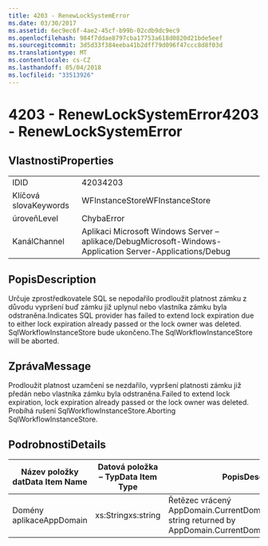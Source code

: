 ```yaml
---
title: 4203 - RenewLockSystemError
ms.date: 03/30/2017
ms.assetid: 6ec9ec6f-4ae2-45cf-b99b-02cdb9dc9ec9
ms.openlocfilehash: 984f7ddae8797cba17753a618d0820d21bde5eef
ms.sourcegitcommit: 3d5d33f384eeba41b2dff79d096f47ccc8d8f03d
ms.translationtype: MT
ms.contentlocale: cs-CZ
ms.lasthandoff: 05/04/2018
ms.locfileid: "33513926"
---
```

# <a name="4203---renewlocksystemerror"></a><span data-ttu-id="0f0f5-102">4203 - RenewLockSystemError</span><span class="sxs-lookup"><span data-stu-id="0f0f5-102">4203 - RenewLockSystemError</span></span>
## <a name="properties"></a><span data-ttu-id="0f0f5-103">Vlastnosti</span><span class="sxs-lookup"><span data-stu-id="0f0f5-103">Properties</span></span>  
  
|||  
|-|-|  
|<span data-ttu-id="0f0f5-104">ID</span><span class="sxs-lookup"><span data-stu-id="0f0f5-104">ID</span></span>|<span data-ttu-id="0f0f5-105">4203</span><span class="sxs-lookup"><span data-stu-id="0f0f5-105">4203</span></span>|  
|<span data-ttu-id="0f0f5-106">Klíčová slova</span><span class="sxs-lookup"><span data-stu-id="0f0f5-106">Keywords</span></span>|<span data-ttu-id="0f0f5-107">WFInstanceStore</span><span class="sxs-lookup"><span data-stu-id="0f0f5-107">WFInstanceStore</span></span>|  
|<span data-ttu-id="0f0f5-108">úroveň</span><span class="sxs-lookup"><span data-stu-id="0f0f5-108">Level</span></span>|<span data-ttu-id="0f0f5-109">Chyba</span><span class="sxs-lookup"><span data-stu-id="0f0f5-109">Error</span></span>|  
|<span data-ttu-id="0f0f5-110">Kanál</span><span class="sxs-lookup"><span data-stu-id="0f0f5-110">Channel</span></span>|<span data-ttu-id="0f0f5-111">Aplikaci Microsoft Windows Server – aplikace/Debug</span><span class="sxs-lookup"><span data-stu-id="0f0f5-111">Microsoft-Windows-Application Server-Applications/Debug</span></span>|  
  
## <a name="description"></a><span data-ttu-id="0f0f5-112">Popis</span><span class="sxs-lookup"><span data-stu-id="0f0f5-112">Description</span></span>  
 <span data-ttu-id="0f0f5-113">Určuje zprostředkovatele SQL se nepodařilo prodloužit platnost zámku z důvodu vypršení buď zámku již uplynul nebo vlastníka zámku byla odstraněna.</span><span class="sxs-lookup"><span data-stu-id="0f0f5-113">Indicates SQL provider has failed to extend lock expiration due to either lock expiration already passed or the lock owner was deleted.</span></span> <span data-ttu-id="0f0f5-114">SqlWorkflowInstanceStore bude ukončeno.</span><span class="sxs-lookup"><span data-stu-id="0f0f5-114">The SqlWorkflowInstanceStore will be aborted.</span></span>  
  
## <a name="message"></a><span data-ttu-id="0f0f5-115">Zpráva</span><span class="sxs-lookup"><span data-stu-id="0f0f5-115">Message</span></span>  
 <span data-ttu-id="0f0f5-116">Prodloužit platnost uzamčení se nezdařilo, vypršení platnosti zámku již předán nebo vlastníka zámku byla odstraněna.</span><span class="sxs-lookup"><span data-stu-id="0f0f5-116">Failed to extend lock expiration, lock expiration already passed or the lock owner was deleted.</span></span> <span data-ttu-id="0f0f5-117">Probíhá rušení SqlWorkflowInstanceStore.</span><span class="sxs-lookup"><span data-stu-id="0f0f5-117">Aborting SqlWorkflowInstanceStore.</span></span>  
  
## <a name="details"></a><span data-ttu-id="0f0f5-118">Podrobnosti</span><span class="sxs-lookup"><span data-stu-id="0f0f5-118">Details</span></span>  
  
|<span data-ttu-id="0f0f5-119">Název položky dat</span><span class="sxs-lookup"><span data-stu-id="0f0f5-119">Data Item Name</span></span>|<span data-ttu-id="0f0f5-120">Datová položka – Typ</span><span class="sxs-lookup"><span data-stu-id="0f0f5-120">Data Item Type</span></span>|<span data-ttu-id="0f0f5-121">Popis</span><span class="sxs-lookup"><span data-stu-id="0f0f5-121">Description</span></span>|  
|--------------------|--------------------|-----------------|  
|<span data-ttu-id="0f0f5-122">Domény aplikace</span><span class="sxs-lookup"><span data-stu-id="0f0f5-122">AppDomain</span></span>|<span data-ttu-id="0f0f5-123">xs:String</span><span class="sxs-lookup"><span data-stu-id="0f0f5-123">xs:string</span></span>|<span data-ttu-id="0f0f5-124">Řetězec vrácený AppDomain.CurrentDomain.FriendlyName.</span><span class="sxs-lookup"><span data-stu-id="0f0f5-124">The string returned by AppDomain.CurrentDomain.FriendlyName.</span></span>|
